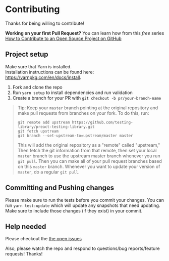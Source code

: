 # Contributing

Thanks for being willing to contribute!

**Working on your first Pull Request?** You can learn how from this _free_ series [How to Contribute
to an Open Source Project on GitHub][egghead]

## Project setup

Make sure that Yarn is installed.
<br>
Installation instructions can be found here: https://yarnpkg.com/en/docs/install.

1.  Fork and clone the repo
2.  Run `yarn setup` to install dependencies and run validation
3.  Create a branch for your PR with `git checkout -b pr/your-branch-name`

> Tip: Keep your `master` branch pointing at the original repository and make pull requests from
> branches on your fork. To do this, run:
>
> ```
> git remote add upstream https://github.com/testing-library/preact-testing-library.git
> git fetch upstream
> git branch --set-upstream-to=upstream/master master
> ```
>
> This will add the original repository as a "remote" called "upstream," Then fetch the git
> information from that remote, then set your local `master` branch to use the upstream master
> branch whenever you run `git pull`. Then you can make all of your pull request branches based on
> this `master` branch. Whenever you want to update your version of `master`, do a regular
> `git pull`.

## Committing and Pushing changes

Please make sure to run the tests before you commit your changes. You can run `yarn test:update`
which will update any snapshots that need updating. Make sure to include those changes (if they
exist) in your commit.

## Help needed

Please checkout the [the open issues][issues]

Also, please watch the repo and respond to questions/bug reports/feature requests! Thanks!

[egghead]: https://egghead.io/series/how-to-contribute-to-an-open-source-project-on-github
[issues]: https://github.com/testing-library/preact-testing-library/issues
